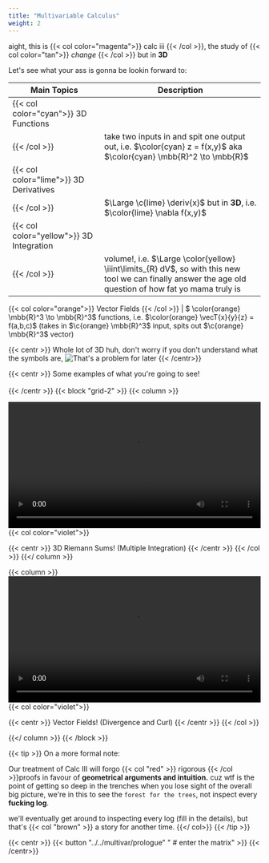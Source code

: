 ```yaml
---
title: "Multivariable Calculus"
weight: 2
---
```


aight, this is {{< col color="magenta">}} calc iii
{{< /col >}}, the study of {{< col color="tan">}} *change*
{{< /col >}} but in **3D**

Let's see what your ass is gonna be lookin forward to:

| Main Topics       | Description |
| ----------- | ----------- |
|  {{< col color="cyan">}} 3D Functions
{{< /col >}}     | take two inputs in and spit one output out, i.e. $\color{cyan} z = f(x,y)$ aka $\color{cyan} \mbb{R}^2 \to \mbb{R}$      |
| {{< col color="lime">}} 3D Derivatives
{{< /col >}}   | $\Large \c{lime} \deriv{x}$ but in **3D**, i.e. $\color{lime} \nabla f(x,y)$|    
|{{< col color="yellow">}} 3D Integration
{{< /col >}} | volume!, i.e. $\Large \color{yellow} \iiint\limits_{R} dV$, so with this new tool we can finally answer the age old question of how fat yo mama truly is|
 {{< col color="orange">}} Vector Fields
{{< /col >}} |  $ \color{orange} \mbb{R}^3 \to \mbb{R}^3$ functions, i.e. $\color{orange} \vecT{x}{y}{z} = f(a,b,c)$ (takes in $\c{orange} \mbb{R}^3$ input, spits out $\c{orange} \mbb{R}^3$ vector)



{{< centr >}}
Whole lot of 3D huh, don't worry if you don't understand what the symbols are,
![That's a problem for later](https://media.tenor.com/ZZ7lLVO1zZMAAAAC/surprise-tool-mickey-mouse.gif)
{{< /centr>}}

{{< centr >}}
Some examples of what you're going to see!
<br>
<br>
{{< /centr >}}
{{< block "grid-2" >}}
{{< column >}}

 <video width=100% controls> <source src="/anim/ThreeFunc.mp4" type="video/mp4"> Your browser does not support the video tag.</video>
 {{< col color="violet">}}
 <br>

 {{< centr >}}
 3D Riemann Sums! (Multiple Integration)
  {{< /centr >}}
 {{< /col >}}
{{</ column >}}

{{< column >}}
 <video width=100% controls> <source src="/anim/VF.mp4" type="video/mp4"> Your browser does not support the video tag.</video>
 {{< col color="violet">}}
 <br>

  {{< centr >}}
 Vector Fields! (Divergence and Curl)
  {{< /centr >}}
{{< /col >}}

{{</ column >}}
{{< /block >}}

{{< tip >}}
On a more formal note: 

Our treatment of Calc III will forgo {{< col "red" >}} rigorous {{< /col >}}proofs in favour of __geometrical arguments and intuition.__ 
cuz wtf is the point of getting so deep in the trenches when you lose sight of the overall big picture, we're in this to see the `forest for the trees`, not inspect every **fucking log**.

we'll eventually get around to inspecting every log (fill in the details), but that's {{< col "brown" >}} a story for another time. {{</ col>}}
{{< /tip >}}


{{< centr >}}
{{< button "../../multivar/prologue" " # enter the matrix" >}}
{{< /centr>}}

